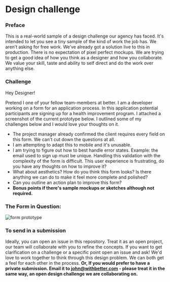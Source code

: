 # Design challenge

### Preface
This is a real-world sample of a design challenge our agency has faced. It's intended to let you see a tiny sample of the kind of work the job has. We aren’t asking for free work. We’ve already got a solution live to this in production. There is no expectation of pixel perfect mockups. We are trying to get a good idea of how you think as a designer and how you collaborate. We value your skill, taste and ability to self direct and do the work over anything else.

### Challenge

Hey Designer!

Pretend I one of your fellow team-members at better. I am a developer working on a form for an application process. In this application potential participants are signing up for a health improvement program. I attached a screenshot of the current prototype below. I outlined some of my challenges below and I would love your thoughts on it.

- The project manager already confirmed the client requires every field on this form. We can't cut down the questions at all.
- I am attempting to adapt this to mobile and it's unusable.
- I am trying to figure out how to best handle error states. Example: the email used to sign up must be unique. Handling this validation with the complexity of the form is difficult.
This user experience is frustrating, do you have any thoughts on how to improve it?
- What about aesthetics? How do you think this form looks? Is there anything we can do to make it feel more complete and polished?
- Can you outline an action plan to improve this form? 
- **Bonus points if there's sample mockups or sketches although not required.**

### The Form in Question: 

![form prototype](https://cl.ly/465ef47714b0/designchallenge.jpg)


### To send in a submission

Ideally, you can open an issue in this repository. Treat it as an open project, our team will collaborate with you to refine the concepts. If you want to get clarification on a challenge or a specific point open an issue and ask! We'd love to work together to think through this design problem. We can both get a feel for each other in the process. **Or, If you would prefer to have a private submission. Email it to john@withbetter.com - please treat it in the same way, an open design challenge we are collaborating on.**


